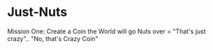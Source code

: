 # Just-Nuts
Mission One: Create a Coin the World will go Nuts over = "That's just crazy".. "No, that's Crazy Coin"
